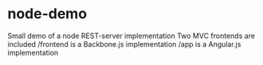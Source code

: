 node-demo
=========

Small demo of a node REST-server implementation
Two MVC frontends are included
/frontend is a Backbone.js implementation
/app is a Angular.js implementation